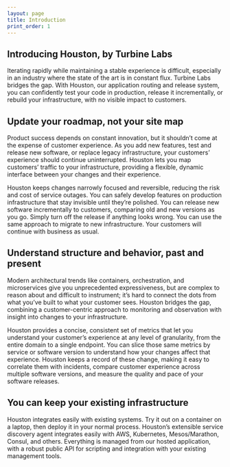 ```yaml
---
layout: page
title: Introduction
print_order: 1
---
```


[//]: # ( Copyright 2017 Turbine Labs, Inc.                                   )
[//]: # ( you may not use this file except in compliance with the License.    )
[//]: # ( You may obtain a copy of the License at                             )
[//]: # (                                                                     )
[//]: # (     http://www.apache.org/licenses/LICENSE-2.0                      )
[//]: # (                                                                     )
[//]: # ( Unless required by applicable law or agreed to in writing, software )
[//]: # ( distributed under the License is distributed on an "AS IS" BASIS,   )
[//]: # ( WITHOUT WARRANTIES OR CONDITIONS OF ANY KIND, either express or     )
[//]: # ( implied. See the License for the specific language governing        )
[//]: # ( permissions and limitations under the License.                      )

## Introducing Houston, by Turbine Labs

Iterating rapidly while maintaining a stable experience is difficult,
especially in an industry where the state of the art is in constant
flux. Turbine Labs bridges the gap. With Houston, our application
routing and release system, you can confidently test your code in
production, release it incrementally, or rebuild your infrastructure,
with no visible impact to customers.

## Update your roadmap, not your site map

Product success depends on constant innovation, but it shouldn’t come
at the expense of customer experience. As you add new features, test
and release new software, or replace legacy infrastructure, your
customers’ experience should continue uninterrupted. Houston lets you
map customers’ traffic to your infrastructure, providing a flexible,
dynamic interface between your changes and their experience.

Houston keeps changes narrowly focused and reversible, reducing the
risk and cost of service outages. You can safely develop features on
production infrastructure that stay invisible until they’re
polished. You can release new software incrementally to customers,
comparing old and new versions as you go. Simply turn off the release
if anything looks wrong. You can use the same approach to migrate to
new infrastructure. Your customers will continue with business as
usual.

## Understand structure and behavior, past and present

Modern architectural trends like containers, orchestration, and
microservices give you unprecedented expressiveness, but are complex
to reason about and difficult to instrument; it’s hard to connect the
dots from what you’ve built to what your customer sees. Houston
bridges the gap, combining a customer-centric approach to monitoring
and observation with insight into changes to your infrastructure.

Houston provides a concise, consistent set of metrics that let you
understand your customer’s experience at any level of granularity,
from the entire domain to a single endpoint. You can slice those same
metrics by service or software version to understand how your changes
affect that experience. Houston keeps a record of these change, making
it easy to correlate them with incidents, compare customer experience
across multiple software versions, and measure the quality and pace of
your software releases.

## You can keep your existing infrastructure

Houston integrates easily with existing systems. Try it out on a
container on a laptop, then deploy it in your normal
process. Houston’s extensible service discovery agent integrates
easily with AWS, Kubernetes, Mesos/Marathon, Consul, and
others. Everything is managed from our hosted application, with a
robust public API for scripting and integration with your existing
management tools.
